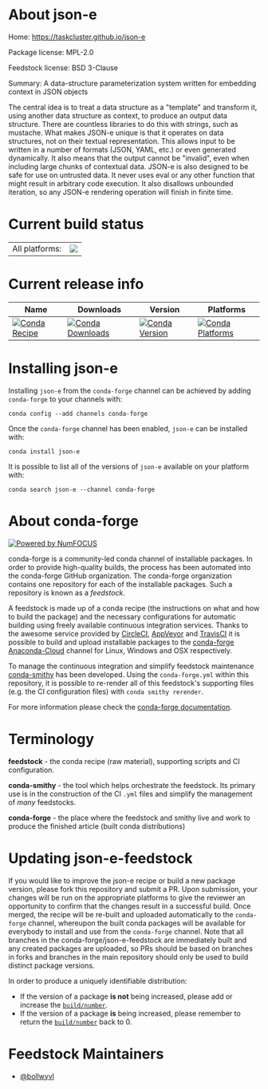About json-e
============

Home: https://taskcluster.github.io/json-e

Package license: MPL-2.0

Feedstock license: BSD 3-Clause

Summary: A data-structure parameterization system written for embedding context in JSON objects

The central idea is to treat a data structure as a "template" and transform it, using another data structure as context, to produce an output data structure.
There are countless libraries to do this with strings, such as mustache. What makes JSON-e unique is that it operates on data structures, not on their textual representation. This allows input to be written in a number of formats (JSON, YAML, etc.) or even generated dynamically. It also means that the output cannot be "invalid", even when including large chunks of contextual data.
JSON-e is also designed to be safe for use on untrusted data. It never uses eval or any other function that might result in arbitrary code execution. It also disallows unbounded iteration, so any JSON-e rendering operation will finish in finite time.


Current build status
====================


<table><tr><td>All platforms:</td>
    <td>
      <a href="https://dev.azure.com/conda-forge/feedstock-builds/_build/latest?definitionId=7364&branchName=master">
        <img src="https://dev.azure.com/conda-forge/feedstock-builds/_apis/build/status/json-e-feedstock?branchName=master">
      </a>
    </td>
  </tr>
</table>

Current release info
====================

| Name | Downloads | Version | Platforms |
| --- | --- | --- | --- |
| [![Conda Recipe](https://img.shields.io/badge/recipe-json--e-green.svg)](https://anaconda.org/conda-forge/json-e) | [![Conda Downloads](https://img.shields.io/conda/dn/conda-forge/json-e.svg)](https://anaconda.org/conda-forge/json-e) | [![Conda Version](https://img.shields.io/conda/vn/conda-forge/json-e.svg)](https://anaconda.org/conda-forge/json-e) | [![Conda Platforms](https://img.shields.io/conda/pn/conda-forge/json-e.svg)](https://anaconda.org/conda-forge/json-e) |

Installing json-e
=================

Installing `json-e` from the `conda-forge` channel can be achieved by adding `conda-forge` to your channels with:

```
conda config --add channels conda-forge
```

Once the `conda-forge` channel has been enabled, `json-e` can be installed with:

```
conda install json-e
```

It is possible to list all of the versions of `json-e` available on your platform with:

```
conda search json-e --channel conda-forge
```


About conda-forge
=================

[![Powered by NumFOCUS](https://img.shields.io/badge/powered%20by-NumFOCUS-orange.svg?style=flat&colorA=E1523D&colorB=007D8A)](http://numfocus.org)

conda-forge is a community-led conda channel of installable packages.
In order to provide high-quality builds, the process has been automated into the
conda-forge GitHub organization. The conda-forge organization contains one repository
for each of the installable packages. Such a repository is known as a *feedstock*.

A feedstock is made up of a conda recipe (the instructions on what and how to build
the package) and the necessary configurations for automatic building using freely
available continuous integration services. Thanks to the awesome service provided by
[CircleCI](https://circleci.com/), [AppVeyor](https://www.appveyor.com/)
and [TravisCI](https://travis-ci.org/) it is possible to build and upload installable
packages to the [conda-forge](https://anaconda.org/conda-forge)
[Anaconda-Cloud](https://anaconda.org/) channel for Linux, Windows and OSX respectively.

To manage the continuous integration and simplify feedstock maintenance
[conda-smithy](https://github.com/conda-forge/conda-smithy) has been developed.
Using the ``conda-forge.yml`` within this repository, it is possible to re-render all of
this feedstock's supporting files (e.g. the CI configuration files) with ``conda smithy rerender``.

For more information please check the [conda-forge documentation](https://conda-forge.org/docs/).

Terminology
===========

**feedstock** - the conda recipe (raw material), supporting scripts and CI configuration.

**conda-smithy** - the tool which helps orchestrate the feedstock.
                   Its primary use is in the construction of the CI ``.yml`` files
                   and simplify the management of *many* feedstocks.

**conda-forge** - the place where the feedstock and smithy live and work to
                  produce the finished article (built conda distributions)


Updating json-e-feedstock
=========================

If you would like to improve the json-e recipe or build a new
package version, please fork this repository and submit a PR. Upon submission,
your changes will be run on the appropriate platforms to give the reviewer an
opportunity to confirm that the changes result in a successful build. Once
merged, the recipe will be re-built and uploaded automatically to the
`conda-forge` channel, whereupon the built conda packages will be available for
everybody to install and use from the `conda-forge` channel.
Note that all branches in the conda-forge/json-e-feedstock are
immediately built and any created packages are uploaded, so PRs should be based
on branches in forks and branches in the main repository should only be used to
build distinct package versions.

In order to produce a uniquely identifiable distribution:
 * If the version of a package **is not** being increased, please add or increase
   the [``build/number``](https://conda.io/docs/user-guide/tasks/build-packages/define-metadata.html#build-number-and-string).
 * If the version of a package **is** being increased, please remember to return
   the [``build/number``](https://conda.io/docs/user-guide/tasks/build-packages/define-metadata.html#build-number-and-string)
   back to 0.

Feedstock Maintainers
=====================

* [@bollwyvl](https://github.com/bollwyvl/)

